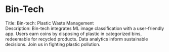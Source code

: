 # Bin-Tech
Title: Bin-tech: Plastic Waste Management  
Description: Bin-tech integrates ML image classification with a user-friendly app. Users earn coins by disposing of plastic in categorized bins, redeemable for recycled products. Data analytics inform sustainable decisions. Join us in fighting plastic pollution.
